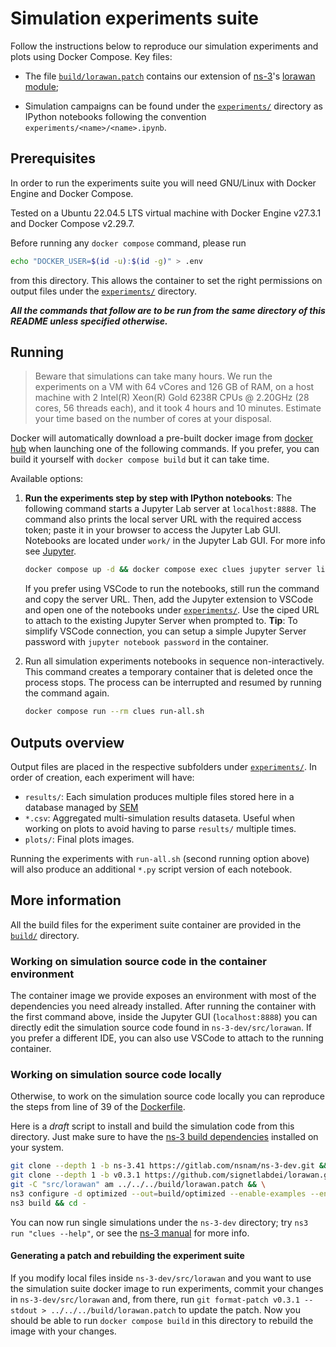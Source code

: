 # Simulation experiments suite

Follow the instructions below to reproduce our simulation experiments and plots using Docker Compose. Key files:

- The file [`build/lorawan.patch`](build/lorawan.patch) contains our extension of [ns-3](https://www.nsnam.org/)'s [lorawan module](https://apps.nsnam.org/app/lorawan);

- Simulation campaigns can be found under the [`experiments/`](experiments/) directory as IPython notebooks following the convention `experiments/<name>/<name>.ipynb`.

## Prerequisites

In order to run the experiments suite you will need GNU/Linux with Docker Engine and Docker Compose.

Tested on a Ubuntu 22.04.5 LTS virtual machine with Docker Engine v27.3.1 and Docker Compose v2.29.7.

Before running any `docker compose` command, please run

```bash
echo "DOCKER_USER=$(id -u):$(id -g)" > .env
```

from this directory. This allows the container to set the right permissions on output files under the [`experiments/`](experiments/) directory.

***All the commands that follow are to be run from the same directory of this README unless specified otherwise.***

## Running

> Beware that simulations can take many hours. We run the experiments on a VM with 64 vCores and 126 GB of RAM, on a host machine with 2 Intel(R) Xeon(R) Gold 6238R CPUs @ 2.20GHz (28 cores, 56 threads each), and it took 4 hours and 10 minutes. Estimate your time based on the number of cores at your disposal.

Docker will automatically download a pre-built docker image from [docker hub](https://hub.docker.com) when launching one of the following commands. If you prefer, you can build it yourself with `docker compose build` but it can take time.

Available options:

1. **Run the experiments step by step with IPython notebooks**: The following command starts a Jupyter Lab server at `localhost:8888`. The command also prints the local server URL with the required access token; paste it in your browser to access the Jupyter Lab GUI. Notebooks are located under `work/` in the Jupyter Lab GUI. For more info see [Jupyter](https://jupyter.org/).

    ```bash
    docker compose up -d && docker compose exec clues jupyter server list
    ```

    If you prefer using VSCode to run the notebooks, still run the command and copy the server URL. Then, add the Jupyter extension to VSCode and open one of the notebooks under [`experiments/`](experiments/). Use the ciped URL to attach to the existing Jupyter Server when prompted to. **Tip**: To simplify VSCode connection, you can setup a simple Jupyter Server password with `jupyter notebook password` in the container.

2. Run all simulation experiments notebooks in sequence non-interactively. This command creates a temporary container that is deleted once the process stops. The process can be interrupted and resumed by running the command again.

    ```bash
    docker compose run --rm clues run-all.sh
    ```

## Outputs overview

Output files are placed in the respective subfolders under [`experiments/`](experiments/). In order of creation, each experiment will have:

- `results/`: Each simulation produces multiple files stored here in a database managed by [SEM](https://github.com/signetlabdei/sem)
- `*.csv`: Aggregated multi-simulation results dataseta. Useful when working on plots to avoid having to parse `results/` multiple times.
- `plots/`: Final plots images.

Running the experiments with `run-all.sh` (second running option above) will also produce an additional `*.py` script version of each notebook.

## More information

All the build files for the experiment suite container are provided in the [`build/`](build/) directory.

### Working on simulation source code in the container environment

The container image we provide exposes an environment with most of the dependencies you need already installed. After running the container with the first command above, inside the Jupyter GUI (`localhost:8888`) you can directly edit the simulation source code found in `ns-3-dev/src/lorawan`. If you prefer a different IDE, you can also use VSCode to attach to the running container.

### Working on simulation source code locally

Otherwise, to work on the simulation source code locally you can reproduce the steps from line of 39 of the [Dockerfile](build/Dockerfile).

Here is a *draft* script to install and build the simulation code from this directory. Just make sure to have the [ns-3 build dependencies](https://www.nsnam.org/docs/release/3.41/installation/html/linux.html#requirements) installed on your system.

```bash
git clone --depth 1 -b ns-3.41 https://gitlab.com/nsnam/ns-3-dev.git && cd ns-3-dev && \
git clone --depth 1 -b v0.3.1 https://github.com/signetlabdei/lorawan.git src/lorawan && \
git -C "src/lorawan" am ../../../build/lorawan.patch && \
ns3 configure -d optimized --out=build/optimized --enable-examples --enable-modules lorawan && \
ns3 build && cd -
```

You can now run single simulations under the `ns-3-dev` directory; try `ns3 run "clues --help"`, or see the [ns-3 manual](https://www.nsnam.org/docs/release/3.41/manual/html/index.html) for more info.

#### Generating a patch and rebuilding the experiment suite

If you modify local files inside `ns-3-dev/src/lorawan` and you want to use the simulation suite docker image to run experiments, commit your changes in `ns-3-dev/src/lorawan` and, from there, run `git format-patch v0.3.1 --stdout > ../../../build/lorawan.patch` to update the patch. Now you should be able to run `docker compose build` in this directory to rebuild the image with your changes.
